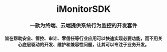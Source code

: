 <div style="text-align:center;">
    <h1>iMonitorSDK</h1>
    <div>
        <h3>一款为终端、云端提供系统行为监控的开发套件 <br> </h3>
        <h4>旨在帮助安全、管控、审计、零信任等行业应用可以快速实现必要功能，而不用关心底层驱动的开发、维护和兼容性问题，让其可以专注于业务开发。 <br> </h5>
    </div>
</div>
